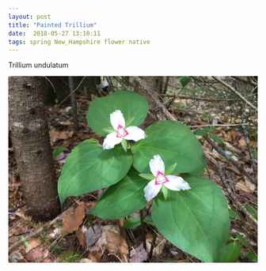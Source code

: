 ```yaml
---
layout: post
title: "Painted Trillium"
date:  2018-05-27 13:10:11
tags: spring New_Hampshire flower native 
---
```


Trillium undulatum

![Painted Trillium](/images/painted-trillium.png)

<!--more-->

